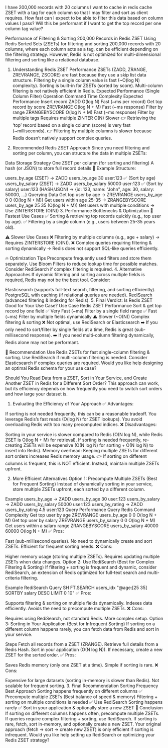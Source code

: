 I have 200,000 records with 20 columns I want to cache in redis cache ZSET with a tag for each column so that I may filter and sort as client requires. How fast can I expect to be able to filter this data based on column values I pass? Will this be performant if I want to get the top record per one column tag value?

Performance of Filtering & Sorting 200,000 Records in Redis ZSET
Using Redis Sorted Sets (ZSETs) for filtering and sorting 200,000 records with 20 columns, where each column acts as a tag, can be efficient depending on the filtering strategy. However, Redis is not optimized for multi-dimensional filtering and sorting like a relational database.

1. Understanding Redis ZSET Performance
ZSETs (ZADD, ZRANGE, ZREVRANGE, ZSCORE) are fast because they use a skip list data structure.
Filtering by a single column value is fast (~O(log N) complexity).
Sorting is built-in for ZSETs (sorted by score).
Multi-column filtering is not natively efficient in Redis.
Expected Performance (Single Column Filter)
Operation	Command	Time Complexity	Expected Performance
Insert record	ZADD	O(log N)	Fast (~ms per record)
Get top record by score	ZREVRANGE	O(log N + M)	Fast (~ms response)
Filter by range	ZRANGEBYSCORE	O(log N + M)	Fast (~ms response)
Filter by multiple tags	Requires multiple ZINTER	O(N)	Slower
👉 Retrieving the ‘top’ record based on a single column (score) is very fast (~milliseconds).
👉 Filtering by multiple columns is slower because Redis doesn’t natively support complex queries.

2. Recommended Redis ZSET Approach
Since you need filtering and sorting per column, you can structure the data in multiple ZSETs:

Data Storage Strategy
One ZSET per column (for sorting and filtering)
A hash (or JSON) to store full record details
📌 Example Structure:

users_by_age (ZSET) → ZADD users_by_age 30 user:123 ✅ (Sort by age)
users_by_salary (ZSET) → ZADD users_by_salary 50000 user:123 ✅ (Sort by salary)
user:123 (HASH/JSON) → {id: 123, name: "John", age: 30, salary: 50000, ...}
Querying Data
Get top user by age → ZREVRANGE users_by_age 0 0 (O(log N + M))
Get users within age 25-35 → ZRANGEBYSCORE users_by_age 25 35 (O(log N + M))
Get users with multiple conditions → Use ZINTERSTORE (O(N))
3. Performance Bottlenecks & Optimization
🚀 Fastest Use Cases
✅ Sorting & retrieving top records quickly (e.g., top user by age).
✅ Filtering by a single column (e.g., users between 25-35 years old).

⚠️ Slower Use Cases
❌ Filtering by multiple columns (e.g., age + salary) → Requires ZINTERSTORE (O(N)).
❌ Complex queries requiring filtering & sorting dynamically → Redis does not support SQL-like queries efficiently.

🔥 Optimization Tips
Precompute frequently used filters and store them separately.
Use Bloom Filters to reduce lookup time for possible matches.
Consider RediSearch if complex filtering is required.
4. Alternative Approaches
If dynamic filtering and sorting across multiple fields is required, Redis may not be the best tool. Consider:

Elasticsearch (supports full-text search, filtering, and sorting efficiently).
PostgreSQL with caching (if relational queries are needed).
RediSearch (advanced filtering & indexing for Redis).
5. Final Verdict: Is Redis ZSET Good for Your Use Case?
Use Case	Redis ZSET Performance
Sort & get top record by one field	✅ Very Fast (~ms)
Filter by a single field range	✅ Fast (~ms)
Filter by multiple fields dynamically	⚠️ Slower (~O(N))
Complex filtering & sorting	❌ Not optimal, use RediSearch or Elasticsearch
➡️ If you only need to sort/filter by single fields at a time, Redis is great (sub-millisecond response).
➡️ If you need multi-column filtering dynamically, Redis alone may not be performant.

🚀 Recommendation
Use Redis ZSETs for fast single-column filtering & sorting.
Use RediSearch if multi-column filtering is needed.
Consider Elasticsearch if complex queries are required.
Would you like help designing an optimal Redis schema for your use case? 

Should You Read Data from a ZSET, Sort in Your Service, and Create Another ZSET in Redis for a Different Sort Order?
This approach can work, but its efficiency depends on how frequently you need to switch sort orders and how large your dataset is.

1. Evaluating the Efficiency of Your Approach
✅ Advantages:

If sorting is not needed frequently, this can be a reasonable tradeoff.
You leverage Redis’s fast reads (O(log N) for ZSET lookups).
You avoid overloading Redis with too many precomputed indices.
❌ Disadvantages:

Sorting in your service is slower compared to Redis (O(N log N), while Redis ZSET is O(log N + M) for retrieval).
If sorting is needed frequently, re-creating ZSETs will be expensive (O(N log N) for sorting + O(N log N) to insert into Redis).
Memory overhead: Keeping multiple ZSETs for different sort orders increases Redis memory usage.
👉 If sorting on different columns is frequent, this is NOT efficient. Instead, maintain multiple ZSETs upfront.

2. More Efficient Alternatives
Option 1: Precompute Multiple ZSETs (Best for Frequent Sorting)
Instead of dynamically sorting in your service, store multiple ZSETs upfront, each sorted by a different column.

Example
users_by_age → ZADD users_by_age 30 user:123
users_by_salary → ZADD users_by_salary 50000 user:123
users_by_rating → ZADD users_by_rating 4.5 user:123
Query Performance
Query	Redis Command	Complexity
Get top user by age	ZREVRANGE users_by_age 0 0	O(log N + M)
Get top user by salary	ZREVRANGE users_by_salary 0 0	O(log N + M)
Get users within a salary range	ZRANGEBYSCORE users_by_salary 40000 60000	O(log N + M)
✅ Pros:

Fast (sub-millisecond queries).
No need to dynamically create and sort ZSETs.
Efficient for frequent sorting needs.
❌ Cons:

Higher memory usage (storing multiple ZSETs).
Requires updating multiple ZSETs when data changes.
Option 2: Use RediSearch (Best for Complex Filtering & Sorting)
If filtering + sorting is frequent and dynamic, consider RediSearch, an extension of Redis optimized for full-text search and multi-criteria filtering.

Example RediSearch Query
SH
FT.SEARCH users_idx "@age:[25 35] SORTBY salary DESC LIMIT 0 10"
✅ Pros:

Supports filtering & sorting on multiple fields dynamically.
Indexes data efficiently.
Avoids the need to precompute multiple ZSETs.
❌ Cons:

Requires using RediSearch, not standard Redis.
More complex setup.
Option 3: Sorting in Your Application (Best for Infrequent Sorting)
If sorting on a different column happens rarely, you can fetch data from Redis and sort in your service.

Steps
Fetch all records from a ZSET (ZRANGE).
Retrieve full details from a Redis Hash.
Sort in your application (O(N log N)).
If necessary, create a new ZSET for the sorted order.
✅ Pros:

Saves Redis memory (only one ZSET at a time).
Simple if sorting is rare.
❌ Cons:

Expensive for large datasets (sorting in-memory is slower than Redis).
Not scalable for frequent sorting.
3. Final Recommendation
Sorting Frequency	Best Approach
Sorting happens frequently on different columns	✅ Precompute multiple ZSETs (Best balance of speed & memory)
Filtering + sorting on multiple conditions is needed	✅ Use RediSearch
Sorting happens rarely	✅ Sort in your application & optionally store a new ZSET
🚀 Conclusion
If sorting on different columns happens often, precompute multiple ZSETs.
If queries require complex filtering + sorting, use RediSearch.
If sorting is rare, fetch, sort in-memory, and optionally create a new ZSET.
Your original approach (fetch → sort → create new ZSET) is only efficient if sorting is infrequent.
Would you like help setting up RediSearch or optimizing your Redis ZSET strategy?